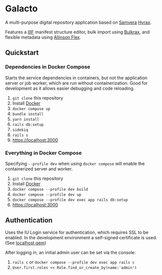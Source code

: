 # Galacto
A multi-purpose digital repository application based on [Samvera](https://samvera.org/) [Hyrax](https://github.com/samvera/hyrax).

Features a [IIIF](https://iiif.io/) manifest structure editor,
bulk import using [Bulkrax](https://github.com/samvera-labs/bulkrax), and flexible metadata using [Allinson Flex](https://github.com/samvera-labs/allinson_flex).
## Quickstart
### Dependencies in Docker Compose
Starts the service dependencies in containers, but not the application server or job worker, which are run 
without containerization. Good for development as it allows easier debugging and code reloading.

1. `git clone` this repository
1. Install [Docker](https://www.docker.com/)
1. `docker compose up`
1. `bundle install`
1. `yarn install`
1. `rails db:setup`
1. `sidekiq`
1. `rails s`
1. [https://localhost:3000]()

### Everything in Docker Compose
Specifying `--profile dev` when using `docker compose` will enable the containerized server and worker. 

1. `git clone` this repository
1. Install [Docker](https://www.docker.com/)
1. `docker compose --profile dev build`
1. `docker compose --profile dev up`
1. `docker compose --profile dev exec app rails db:setup`
1. [https://localhost:3000]()

## Authentication
Uses the IU Login service for authentication, which requires SSL to be enabled.
In the development environment a self-signed certificate is used. (See [localhost gem](https://github.com/socketry/localhost))

After logging in, an initial admin user can be set via the console:
1. `rails c` or `docker compose --profile dev exec app rails c`
1. `User.first.roles << Role.find_or_create_by(name:'admin')`